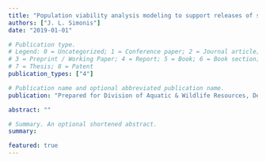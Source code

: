 ```yaml
---
title: "Population viability analysis modeling to support releases of sihek (Todiramphus cinnamominus)"
authors: ["J. L. Simonis"]
date: "2019-01-01"

# Publication type.
# Legend: 0 = Uncategorized; 1 = Conference paper; 2 = Journal article;
# 3 = Preprint / Working Paper; 4 = Report; 5 = Book; 6 = Book section;
# 7 = Thesis; 8 = Patent
publication_types: ["4"]

# Publication name and optional abbreviated publication name.
publication: "Prepared for Division of Aquatic & Wildlife Resources, Department of Agriculture, Government of Guam. DAPPER Stats, Portland, OR. 12 pp"

abstract: ""

# Summary. An optional shortened abstract.
summary: 

featured: true
---
```



